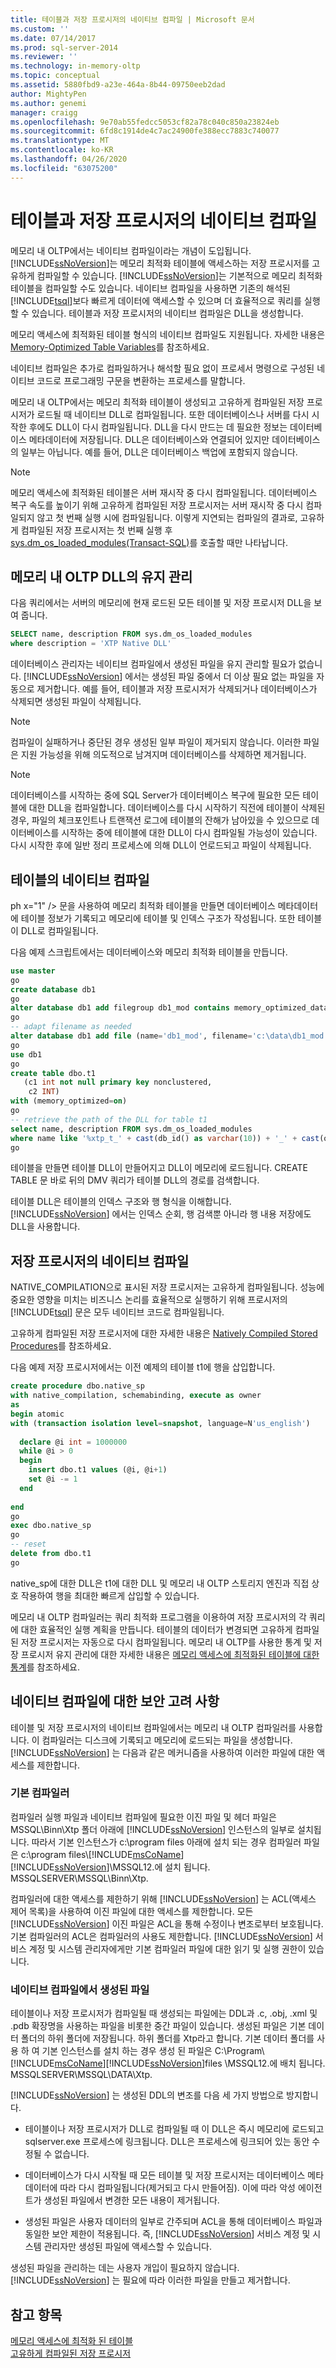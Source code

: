 ```yaml
---
title: 테이블과 저장 프로시저의 네이티브 컴파일 | Microsoft 문서
ms.custom: ''
ms.date: 07/14/2017
ms.prod: sql-server-2014
ms.reviewer: ''
ms.technology: in-memory-oltp
ms.topic: conceptual
ms.assetid: 5880fbd9-a23e-464a-8b44-09750eeb2dad
author: MightyPen
ms.author: genemi
manager: craigg
ms.openlocfilehash: 9e70ab55fedcc5053cf82a78c040c850a23824eb
ms.sourcegitcommit: 6fd8c1914de4c7ac24900fe388ecc7883c740077
ms.translationtype: MT
ms.contentlocale: ko-KR
ms.lasthandoff: 04/26/2020
ms.locfileid: "63075200"
---
```

# <a name="native-compilation-of-tables-and-stored-procedures"></a>테이블과 저장 프로시저의 네이티브 컴파일
  메모리 내 OLTP에서는 네이티브 컴파일이라는 개념이 도입됩니다. [!INCLUDE[ssNoVersion](../../includes/ssnoversion-md.md)]는 메모리 최적화 테이블에 액세스하는 저장 프로시저를 고유하게 컴파일할 수 있습니다. [!INCLUDE[ssNoVersion](../../includes/ssnoversion-md.md)]는 기본적으로 메모리 최적화 테이블을 컴파일할 수도 있습니다. 네이티브 컴파일을 사용하면 기존의 해석된 [!INCLUDE[tsql](../../includes/tsql-md.md)]보다 빠르게 데이터에 액세스할 수 있으며 더 효율적으로 쿼리를 실행할 수 있습니다. 테이블과 저장 프로시저의 네이티브 컴파일은 DLL을 생성합니다.  
  
 메모리 액세스에 최적화된 테이블 형식의 네이티브 컴파일도 지원됩니다. 자세한 내용은 [Memory-Optimized Table Variables](../../database-engine/memory-optimized-table-variables.md)를 참조하세요.  
  
 네이티브 컴파일은 추가로 컴파일하거나 해석할 필요 없이 프로세서 명령으로 구성된 네이티브 코드로 프로그래밍 구문을 변환하는 프로세스를 말합니다.  
  
 메모리 내 OLTP에서는 메모리 최적화 테이블이 생성되고 고유하게 컴파일된 저장 프로시저가 로드될 때 네이티브 DLL로 컴파일됩니다. 또한 데이터베이스나 서버를 다시 시작한 후에도 DLL이 다시 컴파일됩니다. DLL을 다시 만드는 데 필요한 정보는 데이터베이스 메타데이터에 저장됩니다. DLL은 데이터베이스와 연결되어 있지만 데이터베이스의 일부는 아닙니다. 예를 들어, DLL은 데이터베이스 백업에 포함되지 않습니다.  
  
> [!NOTE]  
>  메모리 액세스에 최적화된 테이블은 서버 재시작 중 다시 컴파일됩니다. 데이터베이스 복구 속도를 높이기 위해 고유하게 컴파일된 저장 프로시저는 서버 재시작 중 다시 컴파일되지 않고 첫 번째 실행 시에 컴파일됩니다. 이렇게 지연되는 컴파일의 결과로, 고유하게 컴파일된 저장 프로시저는 첫 번째 실행 후 [sys.dm_os_loaded_modules&#40;Transact-SQL&#41;](/sql/relational-databases/system-dynamic-management-views/sys-dm-os-loaded-modules-transact-sql)를 호출할 때만 나타납니다.  
  
## <a name="maintenance-of-in-memory-oltp-dlls"></a>메모리 내 OLTP DLL의 유지 관리  
 다음 쿼리에서는 서버의 메모리에 현재 로드된 모든 테이블 및 저장 프로시저 DLL을 보여 줍니다.  
  
```sql  
SELECT name, description FROM sys.dm_os_loaded_modules  
where description = 'XTP Native DLL'  
```  
  
 데이터베이스 관리자는 네이티브 컴파일에서 생성된 파일을 유지 관리할 필요가 없습니다. [!INCLUDE[ssNoVersion](../../includes/ssnoversion-md.md)] 에서는 생성된 파일 중에서 더 이상 필요 없는 파일을 자동으로 제거합니다. 예를 들어, 테이블과 저장 프로시저가 삭제되거나 데이터베이스가 삭제되면 생성된 파일이 삭제됩니다.  
  
> [!NOTE]  
>  컴파일이 실패하거나 중단된 경우 생성된 일부 파일이 제거되지 않습니다. 이러한 파일은 지원 가능성을 위해 의도적으로 남겨지며 데이터베이스를 삭제하면 제거됩니다.  
  
> [!NOTE]  
>  데이터베이스를 시작하는 중에 SQL Server가 데이터베이스 복구에 필요한 모든 테이블에 대한 DLL을 컴파일합니다. 데이터베이스를 다시 시작하기 직전에 테이블이 삭제된 경우, 파일의 체크포인트나 트랜잭션 로그에 테이블의 잔해가 남아있을 수 있으므로 데이터베이스를 시작하는 중에 테이블에 대한 DLL이 다시 컴파일될 가능성이 있습니다. 다시 시작한 후에 일반 정리 프로세스에 의해 DLL이 언로드되고 파일이 삭제됩니다.  
  
## <a name="native-compilation-of-tables"></a>테이블의 네이티브 컴파일  
 ph x="1" /&gt; 문을 사용하여 메모리 최적화 테이블을 만들면 데이터베이스 메타데이터에 테이블 정보가 기록되고 메모리에 테이블 및 인덱스 구조가 작성됩니다. 또한 테이블이 DLL로 컴파일됩니다.  
  
 다음 예제 스크립트에서는 데이터베이스와 메모리 최적화 테이블을 만듭니다.  
  
```sql  
use master  
go  
create database db1  
go  
alter database db1 add filegroup db1_mod contains memory_optimized_data  
go  
-- adapt filename as needed  
alter database db1 add file (name='db1_mod', filename='c:\data\db1_mod') to filegroup db1_mod  
go  
use db1  
go  
create table dbo.t1  
   (c1 int not null primary key nonclustered,  
    c2 INT)  
with (memory_optimized=on)  
go  
-- retrieve the path of the DLL for table t1  
select name, description FROM sys.dm_os_loaded_modules  
where name like '%xtp_t_' + cast(db_id() as varchar(10)) + '_' + cast(object_id('dbo.t1') as varchar(10)) + '.dll'  
go  
```  
  
 테이블을 만들면 테이블 DLL이 만들어지고 DLL이 메모리에 로드됩니다. CREATE TABLE 문 바로 뒤의 DMV 쿼리가 테이블 DLL의 경로를 검색합니다.  
  
 테이블 DLL은 테이블의 인덱스 구조와 행 형식을 이해합니다. [!INCLUDE[ssNoVersion](../../includes/ssnoversion-md.md)] 에서는 인덱스 순회, 행 검색뿐 아니라 행 내용 저장에도 DLL을 사용합니다.  
  
## <a name="native-compilation-of-stored-procedures"></a>저장 프로시저의 네이티브 컴파일  
 NATIVE_COMPILATION으로 표시된 저장 프로시저는 고유하게 컴파일됩니다. 성능에 중요한 영향을 미치는 비즈니스 논리를 효율적으로 실행하기 위해 프로시저의 [!INCLUDE[tsql](../../includes/tsql-md.md)] 문은 모두 네이티브 코드로 컴파일됩니다.  
  
 고유하게 컴파일된 저장 프로시저에 대한 자세한 내용은 [Natively Compiled Stored Procedures](natively-compiled-stored-procedures.md)를 참조하세요.  
  
 다음 예제 저장 프로시저에서는 이전 예제의 테이블 t1에 행을 삽입합니다.  
  
```sql  
create procedure dbo.native_sp  
with native_compilation, schemabinding, execute as owner  
as  
begin atomic  
with (transaction isolation level=snapshot, language=N'us_english')  
  
  declare @i int = 1000000  
  while @i > 0  
  begin  
    insert dbo.t1 values (@i, @i+1)  
    set @i -= 1  
  end  
  
end  
go  
exec dbo.native_sp  
go  
-- reset  
delete from dbo.t1  
go  
```  
  
 native_sp에 대한 DLL은 t1에 대한 DLL 및 메모리 내 OLTP 스토리지 엔진과 직접 상호 작용하여 행을 최대한 빠르게 삽입할 수 있습니다.  
  
 메모리 내 OLTP 컴파일러는 쿼리 최적화 프로그램을 이용하여 저장 프로시저의 각 쿼리에 대한 효율적인 실행 계획을 만듭니다. 테이블의 데이터가 변경되면 고유하게 컴파일된 저장 프로시저는 자동으로 다시 컴파일됩니다. 메모리 내 OLTP를 사용한 통계 및 저장 프로시저 유지 관리에 대한 자세한 내용은 [메모리 액세스에 최적화된 테이블에 대한 통계](memory-optimized-tables.md)를 참조하세요.  
  
## <a name="security-considerations-for-native-compilation"></a>네이티브 컴파일에 대한 보안 고려 사항  
 테이블 및 저장 프로시저의 네이티브 컴파일에서는 메모리 내 OLTP 컴파일러를 사용합니다. 이 컴파일러는 디스크에 기록되고 메모리에 로드되는 파일을 생성합니다. [!INCLUDE[ssNoVersion](../../includes/ssnoversion-md.md)] 는 다음과 같은 메커니즘을 사용하여 이러한 파일에 대한 액세스를 제한합니다.  
  
### <a name="native-compiler"></a>기본 컴파일러  
 컴파일러 실행 파일과 네이티브 컴파일에 필요한 이진 파일 및 헤더 파일은 MSSQL\Binn\Xtp 폴더 아래에 [!INCLUDE[ssNoVersion](../../includes/ssnoversion-md.md)] 인스턴스의 일부로 설치됩니다. 따라서 기본 인스턴스가 c:\program files 아래에 설치 되는 경우 컴파일러 파일은 c:\program files\\[!INCLUDE[msCoName](../../../includes/msconame-md.md)][!INCLUDE[ssNoVersion](../../includes/ssnoversion-md.md)]\MSSQL12.에 설치 됩니다. MSSQLSERVER\MSSQL\Binn\Xtp.  
  
 컴파일러에 대한 액세스를 제한하기 위해 [!INCLUDE[ssNoVersion](../../includes/ssnoversion-md.md)] 는 ACL(액세스 제어 목록)을 사용하여 이진 파일에 대한 액세스를 제한합니다. 모든 [!INCLUDE[ssNoVersion](../../includes/ssnoversion-md.md)] 이진 파일은 ACL을 통해 수정이나 변조로부터 보호됩니다. 기본 컴파일러의 ACL은 컴파일러의 사용도 제한합니다. [!INCLUDE[ssNoVersion](../../includes/ssnoversion-md.md)] 서비스 계정 및 시스템 관리자에게만 기본 컴파일러 파일에 대한 읽기 및 실행 권한이 있습니다.  
  
### <a name="files-generated-by-a-native-compilation"></a>네이티브 컴파일에서 생성된 파일  
 테이블이나 저장 프로시저가 컴파일될 때 생성되는 파일에는 DDL과 .c, .obj, .xml 및 .pdb 확장명을 사용하는 파일을 비롯한 중간 파일이 있습니다. 생성된 파일은 기본 데이터 폴더의 하위 폴더에 저장됩니다. 하위 폴더를 Xtp라고 합니다. 기본 데이터 폴더를 사용 하 여 기본 인스턴스를 설치 하는 경우 생성 된 파일은 C:\Program\\[!INCLUDE[msCoName](../../../includes/msconame-md.md)][!INCLUDE[ssNoVersion](../../includes/ssnoversion-md.md)]files \MSSQL12.에 배치 됩니다. MSSQLSERVER\MSSQL\DATA\Xtp.  
  
 [!INCLUDE[ssNoVersion](../../includes/ssnoversion-md.md)] 는 생성된 DDL의 변조를 다음 세 가지 방법으로 방지합니다.  
  
-   테이블이나 저장 프로시저가 DLL로 컴파일될 때 이 DLL은 즉시 메모리에 로드되고 sqlserver.exe 프로세스에 링크됩니다. DLL은 프로세스에 링크되어 있는 동안 수정될 수 없습니다.  
  
-   데이터베이스가 다시 시작될 때 모든 테이블 및 저장 프로시저는 데이터베이스 메타데이터에 따라 다시 컴파일됩니다(제거되고 다시 만들어짐). 이에 따라 악성 에이전트가 생성된 파일에서 변경한 모든 내용이 제거됩니다.  
  
-   생성된 파일은 사용자 데이터의 일부로 간주되며 ACL을 통해 데이터베이스 파일과 동일한 보안 제한이 적용됩니다. 즉, [!INCLUDE[ssNoVersion](../../includes/ssnoversion-md.md)] 서비스 계정 및 시스템 관리자만 생성된 파일에 액세스할 수 있습니다.  
  
 생성된 파일을 관리하는 데는 사용자 개입이 필요하지 않습니다. [!INCLUDE[ssNoVersion](../../includes/ssnoversion-md.md)] 는 필요에 따라 이러한 파일을 만들고 제거합니다.  
  
## <a name="see-also"></a>참고 항목  
 [메모리 액세스에 최적화 된 테이블](memory-optimized-tables.md)   
 [고유하게 컴파일된 저장 프로시저](natively-compiled-stored-procedures.md)  
  
  
